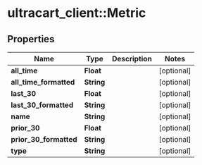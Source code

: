 # ultracart_client::Metric

## Properties
Name | Type | Description | Notes
------------ | ------------- | ------------- | -------------
**all_time** | **Float** |  | [optional] 
**all_time_formatted** | **String** |  | [optional] 
**last_30** | **Float** |  | [optional] 
**last_30_formatted** | **String** |  | [optional] 
**name** | **String** |  | [optional] 
**prior_30** | **Float** |  | [optional] 
**prior_30_formatted** | **String** |  | [optional] 
**type** | **String** |  | [optional] 



